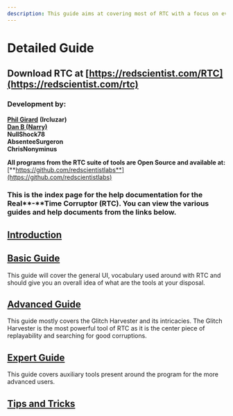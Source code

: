 ```yaml
---
description: This guide aims at covering most of RTC with a focus on every component.
---
```


# Detailed Guide

## Download RTC at [https://redscientist.com/RTC](https://redscientist.com/rtc)

### **Development by:**&#x20;

[**Phil Girard**](http://redscientist.com/) **(Ircluzar)**\
[**Dan B (Narry)**](https://narry.land/)\
**NullShock78**\
**AbsenteeSurgeron**\
**ChrisNonyminus**

**All programs from the RTC suite of tools are Open Source and available at:** [**https://github.com/redscientistlabs**](https://github.com/redscientistlabs)

### &#x20;<a href="#download-httpredscientistcomrtc" id="download-httpredscientistcomrtc"></a>

### This is the index page for the help documentation for the Real**-**Time Corruptor (RTC). You can view the various guides and help documents from the links below. <a href="#download-httpredscientistcomrtc" id="download-httpredscientistcomrtc"></a>

## [Introduction](introduction.md)

## [Basic Guide](../../rtcv/rtc/concepts-and-vocabulary.md)

This guide will cover the general UI, vocabulary used around with RTC and should give you an overall idea of what are the tools at your disposal.

## [Advanced Guide](https://corrupt.wiki/corruptors/rtc-real-time-corruptor/advanced.html)

This guide mostly covers the Glitch Harvester and its intricacies. The Glitch Harvester is the most powerful tool of RTC as it is the center piece of replayability and searching for good corruptions.

## [Expert Guide](https://corrupt.wiki/corruptors/rtc-real-time-corruptor/expert.html)

This guide covers auxiliary tools present around the program for the more advanced users.

## [Tips and Tricks](tips.md)

##
